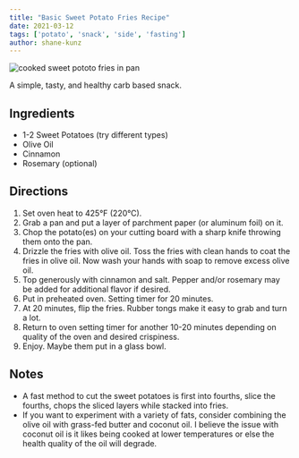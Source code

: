 ```yaml
---
title: "Basic Sweet Potato Fries Recipe"
date: 2021-03-12
tags: ['potato', 'snack', 'side', 'fasting']
author: shane-kunz
---
```


![cooked sweet pototo fries in pan](/pix/sweet-potato-fries.webp)

A simple, tasty, and healthy carb based snack.

## Ingredients

* 1-2 Sweet Potatoes (try different types)
* Olive Oil
* Cinnamon
* Rosemary (optional)

## Directions

1. Set oven heat to 425°F (220°C).
2. Grab a pan and put a layer of parchment paper (or aluminum foil) on it.
3. Chop the potato(es) on your cutting board with a sharp knife throwing them onto the pan.
4. Drizzle the fries with olive oil. Toss the fries with clean hands to coat the fries in olive oil. Now wash your hands
   with soap to remove excess olive oil.
5. Top generously with cinnamon and salt. Pepper and/or rosemary may be added for additional flavor if desired.
6. Put in preheated oven. Setting timer for 20 minutes.
7. At 20 minutes, flip the fries. Rubber tongs make it easy to grab and turn a lot.
8. Return to oven setting timer for another 10-20 minutes depending on quality of the oven and desired crispiness.
9. Enjoy. Maybe them put in a glass bowl.

## Notes

* A fast method to cut the sweet potatoes is first into fourths, slice the fourths, chops the sliced layers while
  stacked into fries.
* If you want to experiment with a variety of fats, consider combining the olive oil with grass-fed butter and coconut
  oil. I believe the issue with coconut oil is it likes being cooked at lower temperatures or else the health quality of
  the oil will degrade.

